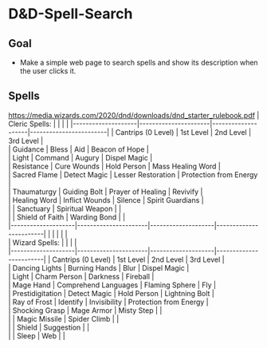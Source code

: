 # D&D-Spell-Search
## Goal
- Make a simple web page to search spells and show its description when the user clicks it. 

## Spells
https://media.wizards.com/2020/dnd/downloads/dnd_starter_rulebook.pdf
| Cleric Spells:     |                      |                    |                        | 
|--------------------|----------------------|--------------------|------------------------|
| Cantrips (0 Level) |       1st Level      |      2nd Level     |        3rd Level       |  
| Guidance           | Bless                | Aid                | Beacon of Hope         |  
| Light              | Command              | Augury             | Dispel Magic           |  
| Resistance         | Cure Wounds          | Hold Person        | Mass Healing Word      |  
| Sacred Flame       | Detect Magic         | Lesser Restoration | Protection from Energy |  
| Thaumaturgy        | Guiding Bolt         | Prayer of Healing  | Revivify               |  
| Healing Word       | Inflict Wounds       | Silence            | Spirit Guardians       |  
|                    | Sanctuary            | Spiritual Weapon   |                        |  
|                    | Shield of Faith      | Warding Bond       |                        |  
|--------------------|----------------------|--------------------|------------------------|
|                    |                      |                    |                        |  
| Wizard Spells:     |                      |                    |                        |  
|--------------------|----------------------|--------------------|------------------------|
| Cantrips (0 Level) |       1st Level      |      2nd Level     |        3rd Level       |  
| Dancing Lights     | Burning Hands        | Blur               | Dispel Magic           |  
| Light              | Charm Person         | Darkness           | Fireball               |  
| Mage Hand          | Comprehend Languages | Flaming Sphere     | Fly                    |  
| Prestidigitation   | Detect Magic         | Hold Person        | Lightning Bolt         |  
| Ray of Frost       | Identify             | Invisibility       | Protection from Energy |  
| Shocking Grasp     | Mage Armor           | Misty Step         |                        |  
|                    | Magic Missile        | Spider Climb       |                        |  
|                    | Shield               | Suggestion         |                        |  
|                    | Sleep                | Web                |                        |  


## 
